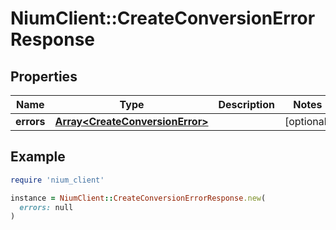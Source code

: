 # NiumClient::CreateConversionErrorResponse

## Properties

| Name | Type | Description | Notes |
| ---- | ---- | ----------- | ----- |
| **errors** | [**Array&lt;CreateConversionError&gt;**](CreateConversionError.md) |  | [optional] |

## Example

```ruby
require 'nium_client'

instance = NiumClient::CreateConversionErrorResponse.new(
  errors: null
)
```

